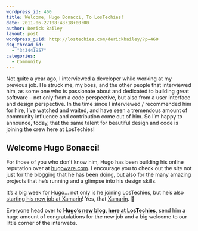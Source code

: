 ```yaml
---
wordpress_id: 460
title: Welcome, Hugo Bonacci, To LosTechies!
date: 2011-06-27T08:48:18+00:00
author: Derick Bailey
layout: post
wordpress_guid: http://lostechies.com/derickbailey/?p=460
dsq_thread_id:
  - "343441957"
categories:
  - Community
---
```

Not quite a year ago, I interviewed a developer while working at my previous job. He struck me, my boss, and the other people that interviewed him, as some one who is passionate about and dedicated to building great software &#8211; not only from a code perspective, but also from a user interface and design perspective. In the time since I interviewed / recommended him for hire, I&#8217;ve watched and waited, and have seen a tremendous amount of community influence and contribution come out of him. So I&#8217;m happy to announce, today, that the same talent for beautiful design and code is joining the crew here at LosTechies!

## Welcome Hugo Bonacci!

For those of you who don&#8217;t know him, Hugo has been building his online reputation over at [hugoware.com](http://hugoware.com). I encourage you to check out the site not just for the blogging that he has been doing, but also for the many amazing projects that he&#8217;s running and a glimpse into his design skills.

It&#8217;s a big week for Hugo&#8230; not only is he joining LosTechies, but he&#8217;s also [starting his new job at Xamarin](http://hugoware.com/blog/joining-xamarin)! Yes, that [Xamarin](http://xamarin.com/). 🙂

Everyone head over to [**Hugo&#8217;s new blog, here at LosTechies**](https://lostechies.com/hugobonacci/), send him a huge amount of congratulations for the new job and a big welcome to our little corner of the interwebs.